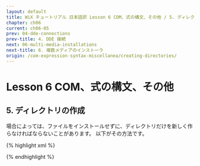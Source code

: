 ```yaml
---
layout: default
title: WiX チュートリアル 日本語訳 Lesson 6 COM、式の構文、その他 / 5. ディレクトリの作成
chapter: ch06
current: ch06-05
prev: 04-dde-connections
prev-title: 4. DDE 接続
next: 06-multi-media-installations
next-title: 6. 複数メディアのインストーラ
origin: /com-expression-syntax-miscellanea/creating-directories/
---
```

#  Lesson 6 COM、式の構文、その他

## 5. ディレクトリの作成

場合によっては、ファイルをインストールせずに、ディレクトリだけを新しく作らなければならないことがあります。
以下がその方法です。

{% highlight xml %}
<Directory Id="TARGETDIR" Name="SourceDir">
  <Directory Id="ProgramFilesFolder" Name="PFiles">
    <Directory Id="test" Name="test">
      <Component Id="test"
          Guid="YOURGUID-4884-4A01-AA04-84B92D222428"
          SharedDllRefCount="no" KeyPath="no" NeverOverwrite="no"
          Permanent="no" Transitive="no" Win64="no"
          Location="either">
        <CreateFolder/>
      </Component>
    </Directory>
  </Directory>
</Directory>

<Feature Id="test" Title="testfolder" Level="1">
  <ComponentRef Id="test"/>
</Feature>
{% endhighlight %}
